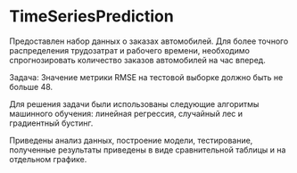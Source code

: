 # TimeSeriesPrediction

Предоставлен набор данных о заказах автомобилей. Для более точного распределения трудозатрат и рабочего времени, необходимо спрогнозировать количество заказов автомобилей на час вперед.

Задача: Значение метрики RMSE на тестовой выборке должно быть не больше 48.

Для решения задачи были использованы следующие алгоритмы машинного обучения: линейная регрессия, случайный лес и градиентный бустинг.

Приведены анализ данных, построение модели, тестирование, полученные результаты приведены в виде сравнительной таблицы и на отдельном графике.
